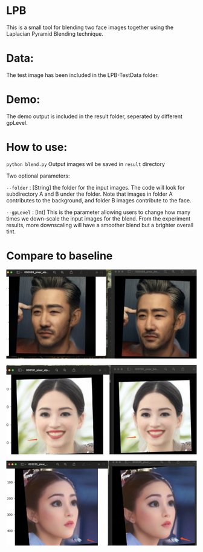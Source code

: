 # LPB
This is a small tool for blending two face images together using the Laplacian Pyramid Blending technique.

# Data:
The test image has been included in the LPB-TestData folder. 

# Demo:
The demo output is included in the result folder, seperated by different gpLevel.

# How to use:
`python blend.py` Output images wil be saved in `result` directory

Two optional parameters:

`--folder`  : [String] the folder for the input images. The code will look for subdirectory A and B under the folder. Note that images in folder A contributes to the background, and folder B images contribute to the face. 

`--gpLevel` : [Int]  This is the parameter allowing users to change how many times we down-scale the input images for the blend. From the experiment results, more downscaling will have a smoother blend but a brighter overall tint.  


# Compare to baseline

![Compare to baseline](https://github.com/mikelmh025/LPB/blob/main/vsBaseline/example1.png)

![Compare to baseline](https://github.com/mikelmh025/LPB/blob/main/vsBaseline/example2.png)

![Compare to baseline](https://github.com/mikelmh025/LPB/blob/main/vsBaseline/example3.png)
